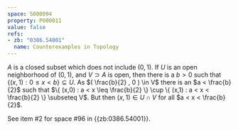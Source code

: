 ```yaml
---
space: S000094
property: P000011
value: false
refs:
- zb: "0386.54001"
  name: Counterexamples in Topology
---
```


$A$ is a closed subset which does not include $(0,1)$. If $U$ is an open neighborhood of $(0,1)$, and $V \supset A$ is open, then there is a $b > 0$ such that $\{ (x,1) : 0 \leq x < b \} \subseteq U$. As $( \frac{b}{2} , 0 ) \in V$ there is an $a < \frac{b}{2}$ such that $\{ (x,0) : a < x \leq \frac{b}{2} \} \cup \{ (x,1) : a < x < \frac{b}{2} \} \subseteq V$. But then $(x,1) \in U \cap V$ for all $a < x < \frac{b}{2}$.

See item #2 for space #96 in {{zb:0386.54001}}.
